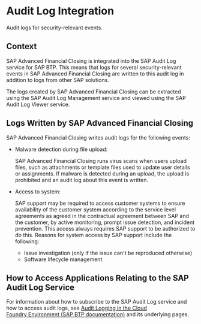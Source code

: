 <!-- loio5839c73985d34eaaa21413ab92846b6e -->

# Audit Log Integration

Audit logs for security-relevant events.



<a name="loio5839c73985d34eaaa21413ab92846b6e__section_e2k_1jg_f1c"/>

## Context

SAP Advanced Financial Closing is integrated into the SAP Audit Log service for SAP BTP. This means that logs for several security-relevant events in SAP Advanced Financial Closing are written to this audit log in addition to logs from other SAP solutions.

The logs created by SAP Advanced Financial Closing can be extracted using the SAP Audit Log Management service and viewed using the SAP Audit Log Viewer service.



<a name="loio5839c73985d34eaaa21413ab92846b6e__section_kvv_wkg_f1c"/>

## Logs Written by SAP Advanced Financial Closing

SAP Advanced Financial Closing writes audit logs for the following events:

-   Malware detection during file upload:

    SAP Advanced Financial Closing runs virus scans when users upload files, such as attachments or template files used to update user details or assignments. If malware is detected during an upload, the upload is prohibited and an audit log about this event is written.

-   Access to system:

    SAP support may be required to access customer systems to ensure availability of the customer system according to the service level agreements as agreed in the contractual agreement between SAP and the customer, by active monitoring, prompt issue detection, and incident prevention. This access always requires SAP support to be authorized to do this. Reasons for system access by SAP support include the following:

    -   Issue investigation \(only if the issue can't be reproduced otherwise\)
    -   Software lifecycle management




<a name="loio5839c73985d34eaaa21413ab92846b6e__section_ffn_5f3_f1c"/>

## How to Access Applications Relating to the SAP Audit Log Service

For information about how to subscribe to the SAP Audit Log service and how to access audit logs, see [Audit Logging in the Cloud Foundry Environment \(SAP BTP documentation\)](https://help.sap.com/docs/btp/sap-business-technology-platform/audit-logging-in-cloud-foundry-environment?locale=en-US) and its underlying pages.

